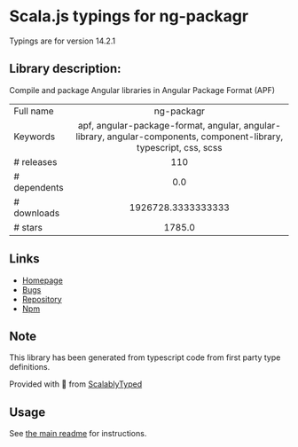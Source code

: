 
# Scala.js typings for ng-packagr

Typings are for version 14.2.1

## Library description:
Compile and package Angular libraries in Angular Package Format (APF)

|                    |                 |
| ------------------ | :-------------: |
| Full name          | ng-packagr |
| Keywords           | apf, angular-package-format, angular, angular-library, angular-components, component-library, typescript, css, scss |
| # releases         | 110 |
| # dependents       | 0.0 |
| # downloads        | 1926728.3333333333 |
| # stars            | 1785.0 |

## Links
- [Homepage](https://github.com/ng-packagr/ng-packagr)
- [Bugs](https://github.com/ng-packagr/ng-packagr/issues)
- [Repository](https://github.com/ng-packagr/ng-packagr)
- [Npm](https://www.npmjs.com/package/ng-packagr)
    


## Note
This library has been generated from typescript code from first party type definitions.

Provided with :purple_heart: from [ScalablyTyped](https://github.com/oyvindberg/ScalablyTyped)

## Usage
See [the main readme](../../readme.md) for instructions.



